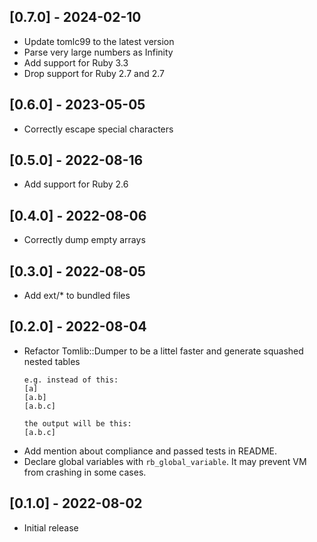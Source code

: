 ## [0.7.0] - 2024-02-10

- Update tomlc99 to the latest version
- Parse very large numbers as Infinity
- Add support for Ruby 3.3
- Drop support for Ruby 2.7 and 2.7

## [0.6.0] - 2023-05-05

- Correctly escape special characters

## [0.5.0] - 2022-08-16

- Add support for Ruby 2.6

## [0.4.0] - 2022-08-06

- Correctly dump empty arrays

## [0.3.0] - 2022-08-05

- Add ext/* to bundled files

## [0.2.0] - 2022-08-04

- Refactor Tomlib::Dumper to be a littel faster and generate squashed nested tables
  ```
  e.g. instead of this:
  [a]
  [a.b]
  [a.b.c]

  the output will be this:
  [a.b.c]
  ```
- Add mention about compliance and passed tests in README.
- Declare global variables with `rb_global_variable`.
It may prevent VM from crashing in some cases.

## [0.1.0] - 2022-08-02

- Initial release

